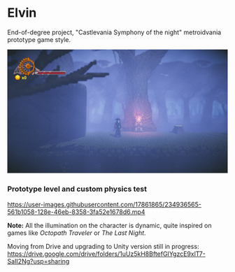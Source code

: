 # Elvin
End-of-degree project, "Castlevania Symphony of the night" metroidvania prototype game style.

<p align="center">
  <img src="Elvin Screenshot.png">
</p>

### Prototype level and custom physics test
https://user-images.githubusercontent.com/17861865/234936565-561b1058-128e-46eb-8358-3fa52e1678d6.mp4

**Note:** All the illumination on the character is dynamic, quite inspired on games like *Octopath Traveler* or *The Last Night*.

Moving from Drive and upgrading to Unity version still in progress: https://drive.google.com/drive/folders/1uUz5kH8BftefGIYgzcE9xlT7-SaII2Ng?usp=sharing
